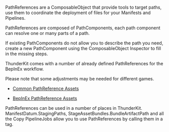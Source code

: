 PathReferences are a ComposableObject that provide tools to target paths,  use them to coordinate the deployment of files for your Manifests and Pipelines.

PathReferences are composed of PathComponents, each path component can resolve one or many parts of a path.  

If existing PathComponents do not allow you to describe the path you need, create a new PathComponent using the ComposableObject Inspector to fill in the missing steps.

ThunderKit comes with a number of already defined PathReferences for the BepInEx workflow.

Please note that some adjustments may be needed for different games.

  * [Common PathReference Assets](Packages/com.passivepicasso.thunderkit/Editor/Templates/PathReferences)

  * [BepInEx PathReference Assets](Packages/com.passivepicasso.thunderkit/Editor/Templates/BepInEx/PathReferences)

PathReferences can be used in a number of places in ThunderKit. ManifestDatum.StagingPaths, StageAssetBundles.BundleArtifactPath and all the Copy PipelineJobs allow you to use PathReferences by calling them in a tag.
